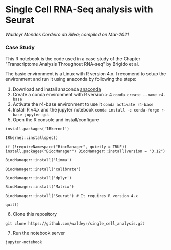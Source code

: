 # Single Cell RNA-Seq analysis with Seurat

*Waldeyr Mendes Cordeiro da Silva; compiled on Mar-2021*

### Case Study
This R notebook is the code used in a case study of the Chapter "Transcriptome Analysis Throughout RNA-seq" by Brigido et al.

The basic environment is a Linux with R version 4.x. 
I recomend to setup the environment and run it using anaconda by following the steps:

1. Download and install anaconda [anaconda](https://www.anaconda.com/products/individual)
2. Create a conda environment with R version > 4
`conda create --name r4-base`
3. Activate the r4-base environment to use it
`conda activate r4-base`
4. Install R v4.x and the jupyter notebook
`conda install -c conda-forge r-base jupyter git`
5. Open the R console and install/configure

`install.packages('IRkernel')`

`IRkernel::installspec()`

`if (!requireNamespace("BiocManager", quietly = TRUE))
    install.packages("BiocManager")
BiocManager::install(version = "3.12")`

`BiocManager::install('limma')`

`BiocManager::install('calibrate')`

`BiocManager::install('dplyr')`

`BiocManager::install('Matrix')`

`BiocManager::install('Seurat') # It requires R version 4.x`

`quit()`

6. Clone this repository

`git clone https://github.com/waldeyr/single_cell_analysis.git`

7. Run the notebook server

`jupyter-notebook`
